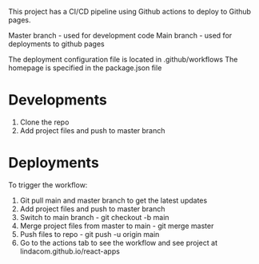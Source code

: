 This project has a CI/CD pipeline using Github actions to deploy to Github pages.

Master branch - used for development code
Main branch - used for deployments to github pages

The deployment configuration file is located in .github/workflows
The homepage is specified in the package.json file

Developments
==============
1. Clone the repo
2. Add project files and push to master branch

Deployments
===========
To trigger the workflow:
1. Git pull main and master branch to get the latest updates
2. Add project files and push to master branch
3. Switch to main branch - git checkout -b main
4. Merge project files from master to main - git merge master
5. Push files to repo - git push -u origin main
6. Go to the actions tab to see the workflow and see project at lindacom.github.io/react-apps

